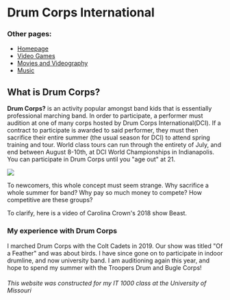 
<html>
  <h1>
    Drum Corps International
  </h1>
  <body>
    <h3>
      Other pages:
    </h3>
    <ul>
      <li><a href="README.md">Homepage</a></li>
      <li><a href="Video_Games.md">Video Games</a></li>
      <li><a href="Movies.md">Movies and Videography</a></li>
      <li><a href="Music.md">Music</a></li>   
    </ul>
  
<h2> What is Drum Corps?</h2>
    
<p> <b>Drum Corps?</b> is an activity popular amongst band kids that is essentially professional marching band. In order to participate, a performer must audition at one of many corps hosted by Drum Corps International(DCI). If a contract to participate is awarded to said performer, they must then sacrifice their entire summer (the usual season for DCI) to attend spring training and tour. World class tours can run through the entirety of July, and end between August 8-10th, at DCI World Championships in Indianapolis. You can participate in Drum Corps until you "age out" at 21. </p>
    
<img src='https://www.google.com/url?sa=i&url=https%3A%2F%2Fmarching.com%2Fnews%2F2021%2Fdci-expands-2021-drum-corps-event-schedule%2F&psig=AOvVaw26x3mLEGqYsDQPU41ft0Z5&ust=1639262733666000&source=images&cd=vfe&ved=0CAsQjRxqFwoTCKDKgt2n2vQCFQAAAAAdAAAAABAD'>
    
<p> To newcomers, this whole concept must seem strange. Why sacrifice a whole summer for band? Why pay so much money to compete? How competitive are these groups?</p>

<p>To clarify, here is a video of Carolina Crown's 2018 show Beast.</p>
      
<h3> My experience with Drum Corps</h3>
    
<p>I marched Drum Corps with the Colt Cadets in 2019. Our show was titled "Of a Feather" and was about birds. I have since gone on to participate in indoor drumline, and now university band. I am auditioning again this year, and hope to spend my summer with the Troopers Drum and Bugle Corps!</p>
    
<h6> This website was constructed for my IT 1000 class at the University of Missouri</h6>
    
  
  
  
